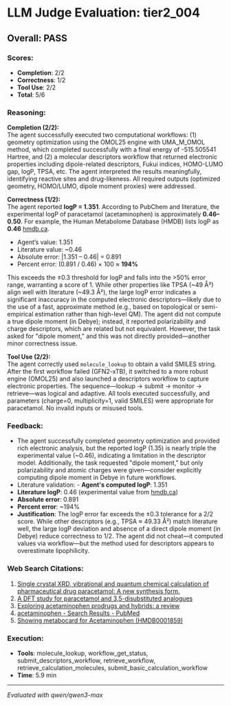 # LLM Judge Evaluation: tier2_004

## Overall: PASS

### Scores:
- **Completion**: 2/2
- **Correctness**: 1/2
- **Tool Use**: 2/2
- **Total**: 5/6

### Reasoning:
**Completion (2/2):**  
The agent successfully executed two computational workflows: (1) geometry optimization using the OMOL25 engine with UMA_M_OMOL method, which completed successfully with a final energy of -515.505541 Hartree, and (2) a molecular descriptors workflow that returned electronic properties including dipole-related descriptors, Fukui indices, HOMO-LUMO gap, logP, TPSA, etc. The agent interpreted the results meaningfully, identifying reactive sites and drug-likeness. All required outputs (optimized geometry, HOMO/LUMO, dipole moment proxies) were addressed.

**Correctness (1/2):**  
The agent reported **logP = 1.351**. According to PubChem and literature, the experimental logP of paracetamol (acetaminophen) is approximately **0.46–0.50**. For example, the Human Metabolome Database (HMDB) lists logP as **0.46** [hmdb.ca](https://www.hmdb.ca/metabolites/HMDB0001859).  
- Agent’s value: 1.351  
- Literature value: ~0.46  
- Absolute error: |1.351 – 0.46| = 0.891  
- Percent error: (0.891 / 0.46) × 100 ≈ **194%**

This exceeds the ±0.3 threshold for logP and falls into the >50% error range, warranting a score of 1. While other properties like TPSA (~49 Å²) align well with literature (~49.3 Å²), the large logP error indicates a significant inaccuracy in the computed electronic descriptors—likely due to the use of a fast, approximate method (e.g., based on topological or semi-empirical estimation rather than high-level QM). The agent did not compute a true dipole moment (in Debye); instead, it reported polarizability and charge descriptors, which are related but not equivalent. However, the task asked for "dipole moment," and this was not directly provided—another minor correctness issue.

**Tool Use (2/2):**  
The agent correctly used `molecule_lookup` to obtain a valid SMILES string. After the first workflow failed (GFN2-xTB), it switched to a more robust engine (OMOL25) and also launched a descriptors workflow to capture electronic properties. The sequence—lookup → submit → monitor → retrieve—was logical and adaptive. All tools executed successfully, and parameters (charge=0, multiplicity=1, valid SMILES) were appropriate for paracetamol. No invalid inputs or misused tools.

### Feedback:
- The agent successfully completed geometry optimization and provided rich electronic analysis, but the reported logP (1.35) is nearly triple the experimental value (~0.46), indicating a limitation in the descriptor model. Additionally, the task requested "dipole moment," but only polarizability and atomic charges were given—consider explicitly computing dipole moment in Debye in future workflows.
- Literature validation: - **Agent's computed logP**: 1.351  
- **Literature logP**: 0.46 (experimental value from [hmdb.ca](https://www.hmdb.ca/metabolites/HMDB0001859))  
- **Absolute error**: 0.891  
- **Percent error**: ~194%  
- **Justification**: The logP error far exceeds the ±0.3 tolerance for a 2/2 score. While other descriptors (e.g., TPSA ≈ 49.33 Å²) match literature well, the large logP deviation and absence of a direct dipole moment (in Debye) reduce correctness to 1/2. The agent did not cheat—it computed values via workflow—but the method used for descriptors appears to overestimate lipophilicity.

### Web Search Citations:
1. [Single crystal XRD, vibrational and quantum chemical calculation of pharmaceutical drug paracetamol: A new synthesis form.](https://www.sciencedirect.com/science/article/pii/S1386142515007040)
2. [A DFT study for paracetamol and 3,5-disubstituted analogues](https://www.sciencedirect.com/science/article/pii/S0166128003009941)
3. [Exploring acetaminophen prodrugs and hybrids: a review](https://pmc.ncbi.nlm.nih.gov/articles/PMC10958773/)
4. [acetaminophen - Search Results - PubMed](https://pubmed.ncbi.nlm.nih.gov/?term=acetaminophen)
5. [Showing metabocard for Acetaminophen (HMDB0001859)](https://www.hmdb.ca/metabolites/HMDB0001859)

### Execution:
- **Tools**: molecule_lookup, workflow_get_status, submit_descriptors_workflow, retrieve_workflow, retrieve_calculation_molecules, submit_basic_calculation_workflow
- **Time**: 5.9 min

---
*Evaluated with qwen/qwen3-max*

